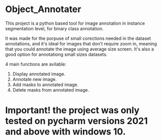 # Object_Annotater

This project is a python based tool for image annotation in instance segmentation level, for binary class annotation.

It was made for the porpuse of small corections needed in the dataset annotations, and it's ideal for images that don't require zoom in, meaning that you could annotate the image using average size screen. It's also a good option for annotationg small sizes datasets.

4 main functions are avilable:
1) Display annotated image.
2) Annotate new image.
3) Add masks to annotated image.
4) Delete masks from annotated image.

# Important! the project was only tested on pycharm versions 2021 and above with windows 10.
